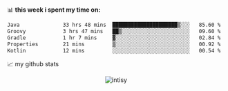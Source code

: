 📊 **this week i spent my time on:**
<!--START_SECTION:waka-->

```txt
Java              33 hrs 48 mins  █████████████████████▒░░░   85.60 %
Groovy            3 hrs 47 mins   ██▒░░░░░░░░░░░░░░░░░░░░░░   09.60 %
Gradle            1 hr 7 mins     ▓░░░░░░░░░░░░░░░░░░░░░░░░   02.84 %
Properties        21 mins         ▒░░░░░░░░░░░░░░░░░░░░░░░░   00.92 %
Kotlin            12 mins         ░░░░░░░░░░░░░░░░░░░░░░░░░   00.54 %
```

<!--END_SECTION:waka-->


📈 my github stats

<p align="center"> <img src="https://github-readme-stats.vercel.app/api?username=intisy&show_icons=true&theme=gotham" alt="intisy" />




